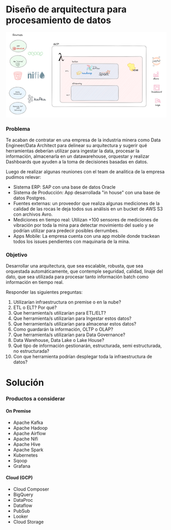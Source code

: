 # Diseño de arquitectura para procesamiento de datos

<img src="architecture.png" />

### Problema
Te acaban de contratar en una empresa de la industria minera como Data Engineer/Data Architect para delinear su arquitectura y sugerir qué herramientas deberían utilizar para ingestar la data, procesar la información, almacenarla en un datawarehouse, orquestar y realizar Dashboards que ayuden a la toma de decisiones basadas en datos.

Luego de realizar algunas reuniones con el team de analitica de la empresa pudimos relevar:

- Sistema ERP: SAP con una base de datos Oracle
- Sistema de Producción: App desarrollada "in house" con una base de datos Postgres.
- Fuentes externas: un proveedor que realiza algunas mediciones de la calidad de las rocas le deja todos sus análisis 
en un bucket de AWS S3 con archivos Avro.
- Mediciones en tiempo real: Utilizan +100 sensores de mediciones de vibración por toda la mina para detectar 
movimiento del suelo y se podrían utilizar para predecir posibles derrumbes.
- Apps Mobile: La empresa cuenta con una app mobile donde trackean todos los issues pendientes con maquinaria 
de la mina.

### Objetivo
Desarrollar una arquitectura, que sea escalable, robusta, que sea orquestada automáticamente, que contemple seguridad, calidad, linaje del dato, que sea utilizada para procesar tanto información batch como información en tiempo real.

Responder las siguientes preguntas:
1. Utilizarían infraestructura on premise o en la nube?
2. ETL o ELT? Por qué?
3. Que herramienta/s utilizarían para ETL/ELT?
4. Que herramienta/s utilizarían para Ingestar estos datos?
5. Que herramienta/s utilizarían para almacenar estos datos?
6. Como guardarán la información, OLTP o OLAP?
7. Que herramienta/s utilizarían para Data Governance?
8. Data Warehouse, Data Lake o Lake House?
9. Qué tipo de información gestionarán, estructurada, semi estructurada, no estructurada?
10. Con que herramienta podrían desplegar toda la infraestructura de datos?

# Solución

### Productos a considerar

#### On Premise
- Apache Kafka
- Apache Hadoop
- Apache Airflow
- Apache Nifi
- Apache Hive
- Apache Spark
- Kubernetes
- Sqoop
- Grafana

#### Cloud (GCP)
- Cloud Composer
- BigQuery
- DataProc
- Dataflow
- PubSub
- Looker
- Cloud Storage